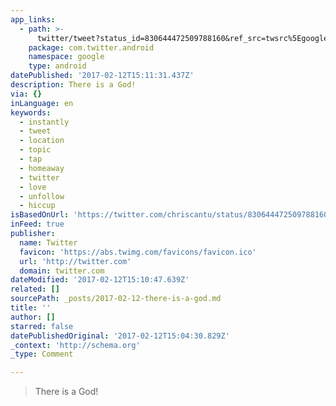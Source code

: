 ```yaml
---
app_links:
  - path: >-
      twitter/tweet?status_id=830644472509788160&ref_src=twsrc%5Egoogle%7Ctwcamp%5Eandroidseo%7Ctwgr%5Estatus%7Ctwterm%5E830644472509788160
    package: com.twitter.android
    namespace: google
    type: android
datePublished: '2017-02-12T15:11:31.437Z'
description: There is a God!
via: {}
inLanguage: en
keywords:
  - instantly
  - tweet
  - location
  - topic
  - tap
  - homeaway
  - twitter
  - love
  - unfollow
  - hiccup
isBasedOnUrl: 'https://twitter.com/chriscantu/status/830644472509788160'
inFeed: true
publisher:
  name: Twitter
  favicon: 'https://abs.twimg.com/favicons/favicon.ico'
  url: 'http://twitter.com'
  domain: twitter.com
dateModified: '2017-02-12T15:10:47.639Z'
related: []
sourcePath: _posts/2017-02-12-there-is-a-god.md
title: ''
author: []
starred: false
datePublishedOriginal: '2017-02-12T15:04:30.829Z'
_context: 'http://schema.org'
_type: Comment

---
```

> There is a God!
